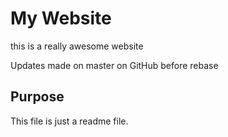 # My Website 

this is a really awesome website

Updates made on master on GitHub before rebase

## Purpose

This file is just a readme file.
